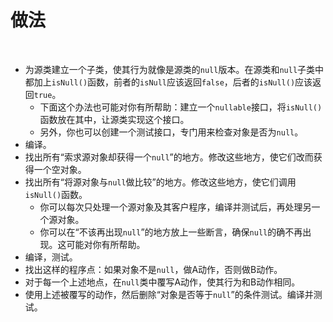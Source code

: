 # 做法

<br>

- 为源类建立一个子类，使其行为就像是源类的`null`版本。在源类和`null`子类中都加上`isNull()`函数，前者的`isNull`应该返回`false`，后者的`isNull()`应该返回`true`。
  - 下面这个办法也可能对你有所帮助：建立一个`nullable`接口，将`isNull()`函数放在其中，让源类实现这个接口。
  - 另外，你也可以创建一个测试接口，专门用来检查对象是否为`null`。
- 编译。
- 找出所有“索求源对象却获得一个`null`”的地方。修改这些地方，使它们改而获得一个空对象。
- 找出所有“将源对象与`null`做比较”的地方。修改这些地方，使它们调用`isNull()`函数。
  - 你可以每次只处理一个源对象及其客户程序，编译并测试后，再处理另一个源对象。
  - 你可以在“不该再出现`null`”的地方放上一些断言，确保`null`的确不再出现。这可能对你有所帮助。
- 编译，测试。
- 找出这样的程序点：如果对象不是`null`，做A动作，否则做B动作。
- 对于每一个上述地点，在`null`类中覆写A动作，使其行为和B动作相同。
- 使用上述被覆写的动作，然后删除“对象是否等于`null`”的条件测试。编译并测试。

<br>


